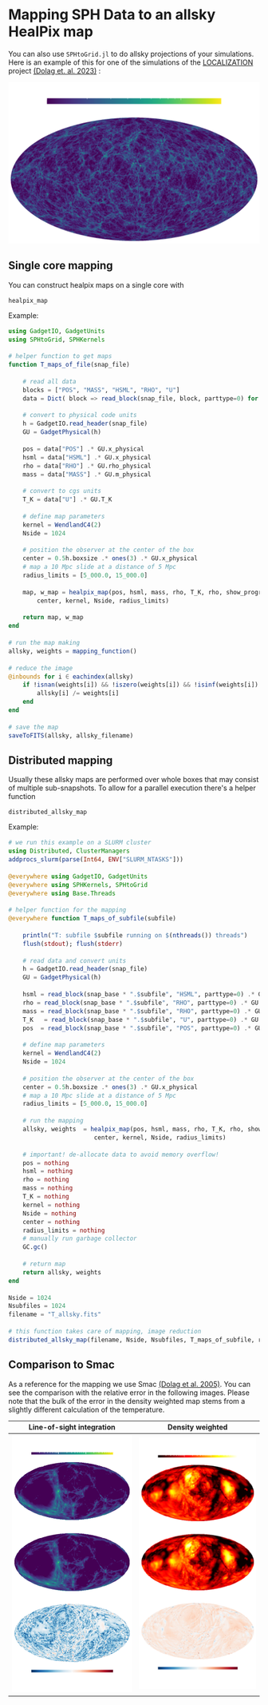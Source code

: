 # Mapping SPH Data to an allsky HealPix map

You can also use `SPHtoGrid.jl` to do allsky projections of your simulations.
Here is an example of this for one of the simulations of the [LOCALIZATION](https://localization.ias.universite-paris-saclay.fr/) project [(Dolag et. al. 2023)](https://ui.adsabs.harvard.edu/abs/2023arXiv230210960D/abstract) :

![allsky](assets/allsky.png)

## Single core mapping

You can construct healpix maps on a single core with

```@docs
healpix_map
```

Example:

```julia
using GadgetIO, GadgetUnits
using SPHtoGrid, SPHKernels

# helper function to get maps
function T_maps_of_file(snap_file)

    # read all data
    blocks = ["POS", "MASS", "HSML", "RHO", "U"]
    data = Dict( block => read_block(snap_file, block, parttype=0) for block ∈ blocks )

    # convert to physical code units
    h = GadgetIO.read_header(snap_file)
    GU = GadgetPhysical(h)

    pos = data["POS"] .* GU.x_physical
    hsml = data["HSML"] .* GU.x_physical
    rho = data["RHO"] .* GU.rho_physical
    mass = data["MASS"] .* GU.m_physical

    # convert to cgs units
    T_K = data["U"] .* GU.T_K

    # define map parameters
    kernel = WendlandC4(2)
    Nside = 1024

    # position the observer at the center of the box
    center = 0.5h.boxsize .* ones(3) .* GU.x_physical
    # map a 10 Mpc slide at a distance of 5 Mpc
    radius_limits = [5_000.0, 15_000.0]

    map, w_map = healpix_map(pos, hsml, mass, rho, T_K, rho, show_progress=true;
        center, kernel, Nside, radius_limits)

    return map, w_map
end

# run the map making
allsky, weights = mapping_function()

# reduce the image 
@inbounds for i ∈ eachindex(allsky)
    if !isnan(weights[i]) && !iszero(weights[i]) && !isinf(weights[i])
        allsky[i] /= weights[i]
    end
end

# save the map
saveToFITS(allsky, allsky_filename)
```

## Distributed mapping

Usually these allsky maps are performed over whole boxes that may consist of multiple sub-snapshots.
To allow for a parallel execution there's a helper function

```@docs
distributed_allsky_map
```

Example:

```julia
# we run this example on a SLURM cluster
using Distributed, ClusterManagers
addprocs_slurm(parse(Int64, ENV["SLURM_NTASKS"]))

@everywhere using GadgetIO, GadgetUnits
@everywhere using SPHKernels, SPHtoGrid
@everywhere using Base.Threads

# helper function for the mapping
@everywhere function T_maps_of_subfile(subfile)

    println("T: subfile $subfile running on $(nthreads()) threads")
    flush(stdout); flush(stderr)

    # read data and convert units
    h = GadgetIO.read_header(snap_file)
    GU = GadgetPhysical(h)

    hsml = read_block(snap_base * ".$subfile", "HSML", parttype=0) .* GU.x_physical
    rho = read_block(snap_base * ".$subfile", "RHO", parttype=0) .* GU.rho_physical
    mass = read_block(snap_base * ".$subfile", "RHO", parttype=0) .* GU.rho_physical
    T_K   = read_block(snap_base * ".$subfile", "U", parttype=0) .* GU.T_K
    pos  = read_block(snap_base * ".$subfile", "POS", parttype=0) .* GU.x_physical

    # define map parameters
    kernel = WendlandC4(2)
    Nside = 1024

    # position the observer at the center of the box
    center = 0.5h.boxsize .* ones(3) .* GU.x_physical
    # map a 10 Mpc slide at a distance of 5 Mpc
    radius_limits = [5_000.0, 15_000.0]

    # run the mapping
    allsky, weights  = healpix_map(pos, hsml, mass, rho, T_K, rho, show_progress=true; 
                        center, kernel, Nside, radius_limits)

    # important! de-allocate data to avoid memory overflow!
    pos = nothing
    hsml = nothing
    rho = nothing
    mass = nothing
    T_K = nothing
    kernel = nothing
    Nside = nothing
    center = nothing
    radius_limits = nothing
    # manually run garbage collector
    GC.gc()

    # return map
    return allsky, weights
end

Nside = 1024
Nsubfiles = 1024
filename = "T_allsky.fits"

# this function takes care of mapping, image reduction
distributed_allsky_map(filename, Nside, Nsubfiles, T_maps_of_subfile, reduce_image=true)
```


## Comparison to Smac

As a reference for the mapping we use Smac [(Dolag et al. 2005)](https://ui.adsabs.harvard.edu/link_gateway/2005MNRAS.363...29D/doi:10.1111/j.1365-2966.2005.09452.x).
You can see the comparison with the relative error in the following images.
Please note that the bulk of the error in the density weighted map stems from a slightly different calculation of the temperature.

Line-of-sight integration  | Density weighted
:-------------------------:|:-------------------------:
![rho_allsky](assets/rho_allsky.png) |  ![T_allsky](assets/T_allsky.png)